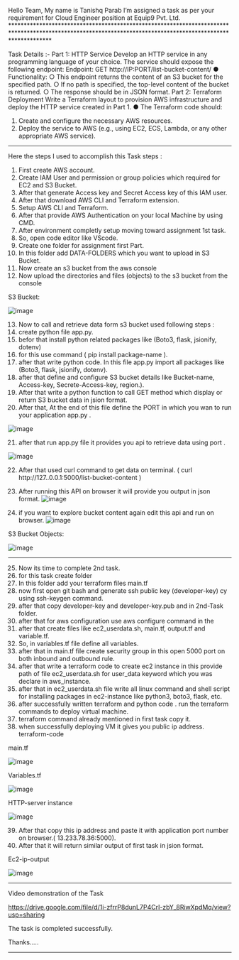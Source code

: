 Hello Team,
My name is Tanishq Parab 
I’m assigned a task  as per your requirement for Cloud Engineer position at Equip9 Pvt. Ltd. ************************************************************************************************************************************************************

Task Details :-
Part 1: HTTP Service
Develop an HTTP service in any programming language of your choice. The service should expose the following endpoint: Endpoint: GET http://IP:PORT/list-bucket-content/
● Functionality:
○ This endpoint returns the content of an S3 bucket for the specified path.
○ If no path is specified, the top-level content of the bucket is returned.
○ The response should be in JSON format.
Part 2: Terraform Deployment
Write a Terraform layout to provision AWS infrastructure and deploy the HTTP service created in Part 1.
● The Terraform code should:
1.	Create and configure the necessary AWS resources.
2.	Deploy the service to AWS (e.g., using EC2, ECS, Lambda, or any other appropriate AWS service).
________________________________________
Here the steps I used to accomplish this Task
steps :
1.	First create AWS account.
2.	Create IAM User and permission or group policies which required for EC2 and S3 Bucket.
3.	After that generate Access key and Secret Access key of this IAM user.
4.	After that download AWS CLI and Terraform extension.
5.	Setup AWS CLI and Terraform.
6.	After that provide AWS Authentication on your local Machine by using CMD.
7.	After environment completly setup moving toward assignment 1st task.
8.	So, open code editor like VScode.
9.	Create one folder for assignment first Part.
10.	In this folder add DATA-FOLDERS which you want to upload in S3 Bucket.
11.	Now create an s3 bucket from the aws console
12.	Now upload the directories and files (objects) to the s3 bucket from the console

  
S3 Bucket:

![image](https://github.com/user-attachments/assets/f53aef9d-3f67-4d01-a7c3-7e3fb37444aa)


13.	Now to call and retrieve data form s3 bucket used following steps :
14.	create python file app.py.
15.	befor that install python related packages like (Boto3, flask, jsionify, dotenv)
16.	for this use command ( pip install package-name ).
17.	after that write python code. In this file app.py import all packages like (Boto3, flask, jsionify, dotenv).
18.	after that define and configure S3 bucket details like Bucket-name, Access-key, Secrete-Access-key, region.).
19.	After that write a python function to call GET method which display or return S3 bucket data in jsion format.
20.	After that, At the end of this file define the PORT in which you wan to run your application app.py .

 ![image](https://github.com/user-attachments/assets/7854949a-427a-4a26-a89c-e79fc2640028)

21.	after that run app.py file it provides you api to retrieve data using port .
 	 
![image](https://github.com/user-attachments/assets/f924f414-8fb7-4355-aed8-aee3b08b76ed)

22.	After that used curl command to get data on terminal. ( curl http://127..0.0.1:5000/list-bucket-content )


23.	After running this API on browser it will provide you output in json format.
![image](https://github.com/user-attachments/assets/db12d004-ea09-4aa0-ba00-d768401562cd)

24.	if you want to explore bucket content again edit this api and run on browser.
![image](https://github.com/user-attachments/assets/d31ce75e-3e78-4719-babc-5b608553de57)

S3 Bucket Objects:

![image](https://github.com/user-attachments/assets/6255ca4e-e4a0-4dfa-a75f-299428dddef3)


________________________________________






25.	Now its time to complete 2nd task.
26.	for this task create folder 
27.	In this folder add your terraform files main.tf 
28.	now first open git bash and generate ssh public key (developer-key) cy using ssh-keygen command.
29.	after that copy developer-key and developer-key.pub and in 2nd-Task folder.
30.	after that for aws configuration use aws configure command in the  
31.	after that create files like ec2_userdata.sh, main.tf, output.tf and variable.tf.
32.	So, in variables.tf file define all variables.
33.	after that in main.tf file create security group in this open 5000 port on both inbound and outbound rule.
34.	after that write a terraform code to create ec2 instance in this provide path of file ec2_userdata.sh for user_data keyword which you was declare in aws_instance.
35.	after that in ec2_userdata.sh file write all linux command and shell script for installing packages in ec2-instance like python3, boto3, flask, etc.
36.	after successfully written terraform and python code . run the terraform commands to deploy virtual machine.
37.	terraform command already mentioned in first task copy it.
38.	when successfully deploying VM it gives you public ip address.
terraform-code 

main.tf

 ![image](https://github.com/user-attachments/assets/415f5454-3f3a-4f5a-a282-bd83e9c202d5)


Variables.tf

 ![image](https://github.com/user-attachments/assets/356b84c2-5e57-4b32-82b9-3d82ad0cbc33)

HTTP-server instance

![image](https://github.com/user-attachments/assets/8a40be98-4e04-43b8-acfe-9b9c7cd5aded)

 
39.	After that copy this ip address and paste it with application port number on browser.( 13.233.78.36:5000).
40.	After that it will return similar output of first task in jsion format.

Ec2-ip-output
 
![image](https://github.com/user-attachments/assets/cba6f8da-971c-4b05-9707-6d9c8e4796fa)
 
________________________________________

Video demonstration of the Task

https://drive.google.com/file/d/1i-zfrrP8dunL7P4CrI-zbY_8RiwXpdMq/view?usp=sharing

The task is completed successfully.

Thanks…..
________________________________________
